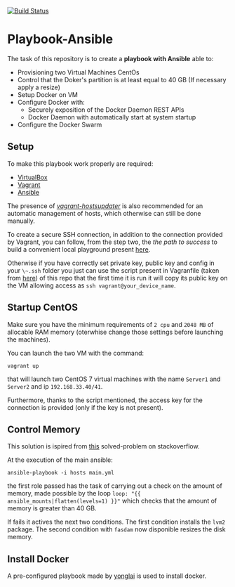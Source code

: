 [![Build Status](https://www.travis-ci.com/attgua/Playbook-Ansible.svg?branch=main)](https://www.travis-ci.com/attgua/Playbook-Ansible)

# Playbook-Ansible
The task of this repository is to create a **playbook with Ansible** able to:

- Provisioning two Virtual Machines CentOs
- Control that the Doker's partition is at least equal to 40 GB (If necessary apply a resize) 
- Setup Docker on VM
- Configure Docker with: <br/>
  - Securely exposition of the Docker Daemon REST APIs <br/>
  - Docker Daemon with automatically start at system startup
- Configure the Docker Swarm

## Setup

To make this playbook work properly are required:

* [VirtualBox](https://www.virtualbox.org/)
* [Vagrant](https://www.ansible.com/)
* [Ansible](https://ansible.com)

The presence of *[vagrant-hostsupdater](https://github.com/agiledivider/vagrant-hostsupdater)* is also recommended for an automatic management of hosts, which otherwise can still be done manually.

To create a secure SSH connection, in addition to the connection provided by Vagrant, you can follow, from the step two, the *the path to success* to build a convenient local playground present [here](https://max.engineer/six-ansible-practices#automate-adding-your-pub-key-to-vms).

Otherwise if you have correctly set private key, public key and config in your `\~.ssh` folder you just can use the script present in Vagranfile (taken from [here](https://stackoverflow.com/questions/30075461/how-do-i-add-my-own-public-key-to-vagrant-vm)) of this repo that the first time it is run it will copy its public key on the VM allowing access as `ssh vagrant@your_device_name`.


## Startup CentOS

Make sure you have the minimum requirements of `2 cpu` and `2048 MB` of allocable RAM memory (oterwhise change those settings before launching the machines).

You can launch the two VM with the command:

```
vagrant up

```

that will launch two CentOS 7 virtual machines with the name `Server1` and `Server2` and ip `192.168.33.40/41`. 

Furthermore, thanks to the script mentioned, the access key for the connection is provided (only if the key is not present).

## Control Memory

This solution is ispired from [this](https://stackoverflow.com/questions/26981907/using-ansible-to-manage-disk-space) solved-problem on stackoverflow.

At the execution of the main ansible:
```
ansible-playbook -i hosts main.yml
```
the first role passed has the task of carrying out a check on the amount of memory, made possible by the loop `loop: "{{ ansible_mounts|flatten(levels=1) }}"` which checks that the amount of memory is greater than 40 GB.

If fails it actives the next two conditions. 
The first condition installs the `lvm2` package. 
The second condition with `fasdam` now disponible resizes the disk memory.


## Install Docker

A pre-configured playbook made by [yonglai](https://gist.github.com/yonglai/d4617d6914d5f4eb22e4e5a15c0e9a03) is used to install docker.








